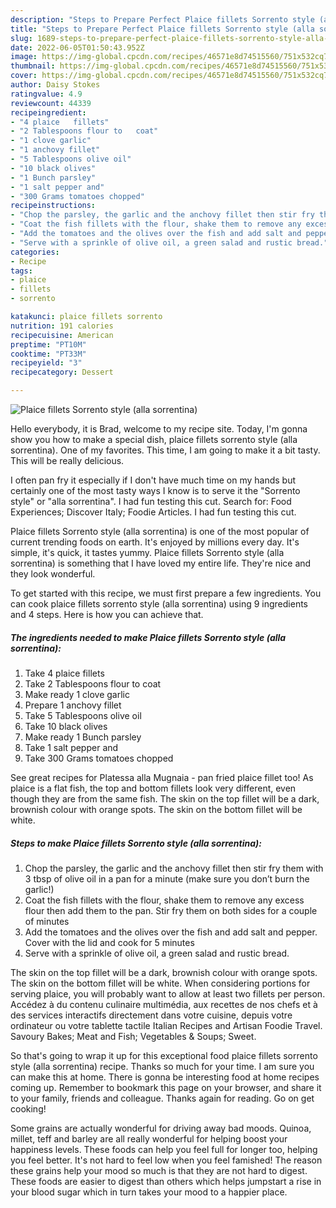 ```yaml
---
description: "Steps to Prepare Perfect Plaice fillets Sorrento style (alla sorrentina)"
title: "Steps to Prepare Perfect Plaice fillets Sorrento style (alla sorrentina)"
slug: 1689-steps-to-prepare-perfect-plaice-fillets-sorrento-style-alla-sorrentina
date: 2022-06-05T01:50:43.952Z
image: https://img-global.cpcdn.com/recipes/46571e8d74515560/751x532cq70/plaice-fillets-sorrento-style-alla-sorrentina-recipe-main-photo.jpg
thumbnail: https://img-global.cpcdn.com/recipes/46571e8d74515560/751x532cq70/plaice-fillets-sorrento-style-alla-sorrentina-recipe-main-photo.jpg
cover: https://img-global.cpcdn.com/recipes/46571e8d74515560/751x532cq70/plaice-fillets-sorrento-style-alla-sorrentina-recipe-main-photo.jpg
author: Daisy Stokes
ratingvalue: 4.9
reviewcount: 44339
recipeingredient:
- "4 plaice   fillets"
- "2 Tablespoons flour to   coat"
- "1 clove garlic"
- "1 anchovy fillet"
- "5 Tablespoons olive oil"
- "10 black olives"
- "1 Bunch parsley"
- "1 salt pepper and"
- "300 Grams tomatoes chopped"
recipeinstructions:
- "Chop the parsley, the garlic and the anchovy fillet then stir fry them with 3 tbsp of olive oil in a pan for a minute (make sure you don’t burn the garlic!)"
- "Coat the fish fillets with the flour, shake them to remove any excess flour then add them to the pan. Stir fry them on both sides for a couple of minutes"
- "Add the tomatoes and the olives over the fish and add salt and pepper. Cover with the lid and cook for 5 minutes"
- "Serve with a sprinkle of olive oil, a green salad and rustic bread."
categories:
- Recipe
tags:
- plaice
- fillets
- sorrento

katakunci: plaice fillets sorrento 
nutrition: 191 calories
recipecuisine: American
preptime: "PT10M"
cooktime: "PT33M"
recipeyield: "3"
recipecategory: Dessert

---
```



![Plaice fillets Sorrento style (alla sorrentina)](https://img-global.cpcdn.com/recipes/46571e8d74515560/751x532cq70/plaice-fillets-sorrento-style-alla-sorrentina-recipe-main-photo.jpg)

Hello everybody, it is Brad, welcome to my recipe site. Today, I'm gonna show you how to make a special dish, plaice fillets sorrento style (alla sorrentina). One of my favorites. This time, I am going to make it a bit tasty. This will be really delicious.

I often pan fry it especially if I don&#39;t have much time on my hands but certainly one of the most tasty ways I know is to serve it the &#34;Sorrento style&#34; or &#34;alla sorrentina&#34;. I had fun testing this cut. Search for: Food Experiences; Discover Italy; Foodie Articles. I had fun testing this cut.

Plaice fillets Sorrento style (alla sorrentina) is one of the most popular of current trending foods on earth. It's enjoyed by millions every day. It's simple, it's quick, it tastes yummy. Plaice fillets Sorrento style (alla sorrentina) is something that I have loved my entire life. They're nice and they look wonderful.


To get started with this recipe, we must first prepare a few ingredients. You can cook plaice fillets sorrento style (alla sorrentina) using 9 ingredients and 4 steps. Here is how you can achieve that.

<!--inarticleads1-->

##### The ingredients needed to make Plaice fillets Sorrento style (alla sorrentina):

1. Take 4 plaice   fillets
1. Take 2 Tablespoons flour to   coat
1. Make ready 1 clove garlic
1. Prepare 1 anchovy fillet
1. Take 5 Tablespoons olive oil
1. Take 10 black olives
1. Make ready 1 Bunch parsley
1. Take 1 salt pepper and
1. Take 300 Grams tomatoes chopped


See great recipes for Platessa alla Mugnaia - pan fried plaice fillet too! As plaice is a flat fish, the top and bottom fillets look very different, even though they are from the same fish. The skin on the top fillet will be a dark, brownish colour with orange spots. The skin on the bottom fillet will be white. 

<!--inarticleads2-->

##### Steps to make Plaice fillets Sorrento style (alla sorrentina):

1. Chop the parsley, the garlic and the anchovy fillet then stir fry them with 3 tbsp of olive oil in a pan for a minute (make sure you don’t burn the garlic!)
1. Coat the fish fillets with the flour, shake them to remove any excess flour then add them to the pan. Stir fry them on both sides for a couple of minutes
1. Add the tomatoes and the olives over the fish and add salt and pepper. Cover with the lid and cook for 5 minutes
1. Serve with a sprinkle of olive oil, a green salad and rustic bread.


The skin on the top fillet will be a dark, brownish colour with orange spots. The skin on the bottom fillet will be white. When considering portions for serving plaice, you will probably want to allow at least two fillets per person. Accédez à du contenu culinaire multimédia, aux recettes de nos chefs et à des services interactifs directement dans votre cuisine, depuis votre ordinateur ou votre tablette tactile Italian Recipes and Artisan Foodie Travel. Savoury Bakes; Meat and Fish; Vegetables &amp; Soups; Sweet. 

So that's going to wrap it up for this exceptional food plaice fillets sorrento style (alla sorrentina) recipe. Thanks so much for your time. I am sure you can make this at home. There is gonna be interesting food at home recipes coming up. Remember to bookmark this page on your browser, and share it to your family, friends and colleague. Thanks again for reading. Go on get cooking!

Some grains are actually wonderful for driving away bad moods. Quinoa, millet, teff and barley are all really wonderful for helping boost your happiness levels. These foods can help you feel full for longer too, helping you feel better. It's not hard to feel low when you feel famished! The reason these grains help your mood so much is that they are not hard to digest. These foods are easier to digest than others which helps jumpstart a rise in your blood sugar which in turn takes your mood to a happier place.
